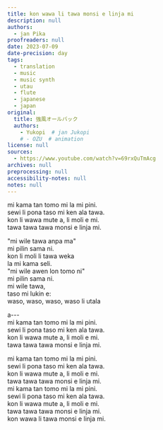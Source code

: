```yaml
---
title: kon wawa li tawa monsi e linja mi
description: null
authors:
  - jan Pika
proofreaders: null
date: 2023-07-09
date-precision: day
tags:
  - translation
  - music
  - music synth
  - utau
  - flute
  - japanese
  - japan
original:
  title: 強風オールバック
  authors:
    - Yukopi  # jan Jukopi
    # - OZU  # animation
license: null
sources:
  - https://www.youtube.com/watch?v=69rxQuTmAcg
archives: null
preprocessing: null
accessibility-notes: null
notes: null
---
```


mi kama tan tomo mi la mi pini.  \
sewi li pona taso mi ken ala tawa.  \
kon li wawa mute a, li moli e mi.  \
tawa tawa tawa monsi e linja mi.

"mi wile tawa anpa ma"  \
mi pilin sama ni.  \
kon li moli li tawa weka  \
la mi kama seli.  \
"mi wile awen lon tomo ni"  \
mi pilin sama ni.  \
mi wile tawa,  \
taso mi lukin e:  \
waso, waso, waso, waso li utala

a---  \
mi kama tan tomo mi la mi pini.  \
sewi li pona taso mi ken ala tawa.  \
kon li wawa mute a, li moli e mi.  \
tawa tawa tawa monsi e linja mi.

mi kama tan tomo mi la mi pini.  \
sewi li pona taso mi ken ala tawa.  \
kon li wawa mute a, li moli e mi.  \
tawa tawa tawa monsi e linja mi.  \
mi kama tan tomo mi la mi pini.  \
sewi li pona taso mi ken ala tawa.  \
kon li wawa mute a, li moli e mi.  \
tawa tawa tawa monsi e linja mi.  \
kon wawa li tawa monsi e linja mi.
